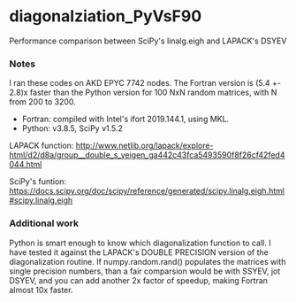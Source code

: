 # diagonalziation_PyVsF90
Performance comparison between SciPy's linalg.eigh and LAPACK's DSYEV

### Notes
I ran these codes on AKD EPYC 7742 nodes. The Fortran version is (5.4 +- 2.8)x faster than the Python version for 100 NxN random matrices, with N from 200 to 3200.

- Fortran: compiled with Intel's ifort 2019.144.1, using MKL.
- Python: v3.8.5, SciPy v1.5.2

LAPACK function: http://www.netlib.org/lapack/explore-html/d2/d8a/group__double_s_yeigen_ga442c43fca5493590f8f26cf42fed4044.html

SciPy's funtion: https://docs.scipy.org/doc/scipy/reference/generated/scipy.linalg.eigh.html#scipy.linalg.eigh


### Additional work
Python is smart enough to know which diagonalization function to call. I have tested it against the LAPACK's DOUBLE PRECISION version of the diagonalization routine. If numpy.random.rand() populates the matrices with single precision numbers, than a fair comparsion would be with SSYEV, jot DSYEV, and you can add another 2x factor of speedup, making Fortran almost 10x faster.

